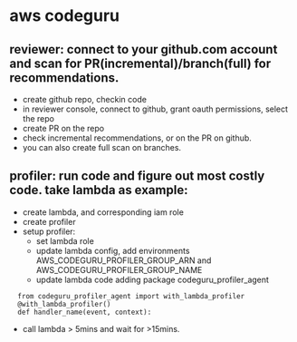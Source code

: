 # aws codeguru
## reviewer: connect to your github.com account and scan for PR(incremental)/branch(full) for recommendations.

- create github repo, checkin code
- in reviewer console, connect to github, grant oauth permissions, select the repo
- create PR on the repo
- check incremental recommendations, or on the PR on github.
- you can also create full scan on branches.

## profiler: run code and figure out most costly code. take lambda as example:

- create lambda, and corresponding iam role
- create profiler
- setup profiler: 
  - set lambda role
  - update lambda config, add environments AWS_CODEGURU_PROFILER_GROUP_ARN and AWS_CODEGURU_PROFILER_GROUP_NAME
  - update lambda code adding package codeguru_profiler_agent
  
```
  from codeguru_profiler_agent import with_lambda_profiler
  @with_lambda_profiler()
  def handler_name(event, context):
```

- call lambda > 5mins and wait for >15mins.
